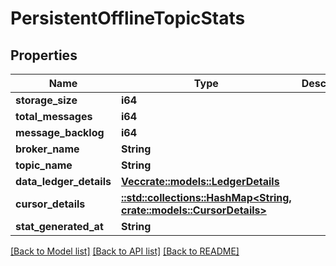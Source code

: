 # PersistentOfflineTopicStats

## Properties

Name | Type | Description | Notes
------------ | ------------- | ------------- | -------------
**storage_size** | **i64** |  | [optional] 
**total_messages** | **i64** |  | [optional] 
**message_backlog** | **i64** |  | [optional] 
**broker_name** | **String** |  | [optional] 
**topic_name** | **String** |  | [optional] 
**data_ledger_details** | [**Vec<crate::models::LedgerDetails>**](LedgerDetails.md) |  | [optional] 
**cursor_details** | [**::std::collections::HashMap<String, crate::models::CursorDetails>**](CursorDetails.md) |  | [optional] 
**stat_generated_at** | **String** |  | [optional] 

[[Back to Model list]](../README.md#documentation-for-models) [[Back to API list]](../README.md#documentation-for-api-endpoints) [[Back to README]](../README.md)


